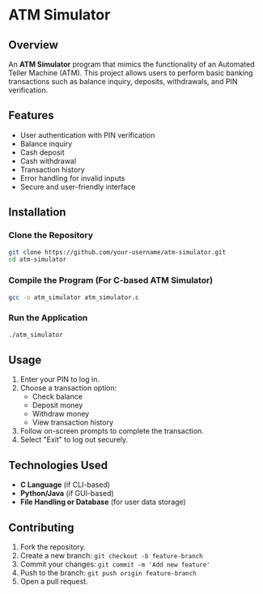 
# ATM Simulator

## Overview
An **ATM Simulator** program that mimics the functionality of an Automated Teller Machine (ATM). This project allows users to perform basic banking transactions such as balance inquiry, deposits, withdrawals, and PIN verification.

## Features
- User authentication with PIN verification
- Balance inquiry
- Cash deposit
- Cash withdrawal
- Transaction history
- Error handling for invalid inputs
- Secure and user-friendly interface

## Installation

### Clone the Repository
```bash
git clone https://github.com/your-username/atm-simulator.git
cd atm-simulator
```

### Compile the Program (For C-based ATM Simulator)
```bash
gcc -o atm_simulator atm_simulator.c
```

### Run the Application
```bash
./atm_simulator
```

## Usage
1. Enter your PIN to log in.
2. Choose a transaction option:
   - Check balance
   - Deposit money
   - Withdraw money
   - View transaction history
3. Follow on-screen prompts to complete the transaction.
4. Select "Exit" to log out securely.

## Technologies Used
- **C Language** (if CLI-based)
- **Python/Java** (if GUI-based)
- **File Handling or Database** (for user data storage)

## Contributing
1. Fork the repository.
2. Create a new branch: `git checkout -b feature-branch`
3. Commit your changes: `git commit -m 'Add new feature'`
4. Push to the branch: `git push origin feature-branch`
5. Open a pull request.



